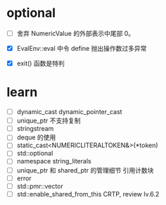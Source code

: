 # optional

- [ ] 舍弃 NumericValue 的外部表示中尾部 0。
- [x] EvalEnv::eval 中令 define 抛出操作数过多异常
- [x] exit() 函数是特判


# learn

- [ ] dynamic_cast dynamic_pointer_cast
- [ ] unique_ptr 不支持复制
- [ ] stringstream
- [ ] deque 的使用
- [ ] static_cast<NUMERICLITERALTOKEN&>(*token)
- [ ] std::optional
- [ ] namespace string_literals
- [ ] unique_ptr 和 shared_ptr 的管理细节 引用计数块
- [ ] error
- [ ] std::pmr::vector
- [ ] std::enable_shared_from_this  CRTP, review lv.6.2
